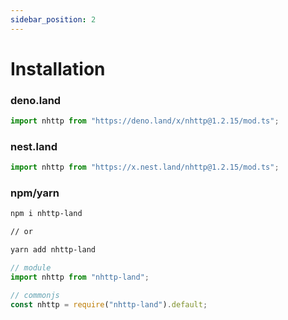 ```yaml
---
sidebar_position: 2
---
```


# Installation

### deno.land

```ts
import nhttp from "https://deno.land/x/nhttp@1.2.15/mod.ts";
```

### nest.land

```ts
import nhttp from "https://x.nest.land/nhttp@1.2.15/mod.ts";
```

### npm/yarn

```bash
npm i nhttp-land

// or

yarn add nhttp-land
```

```ts
// module
import nhttp from "nhttp-land";

// commonjs
const nhttp = require("nhttp-land").default;
```